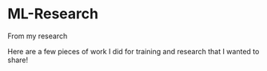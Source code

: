 # ML-Research
From my research

Here are a few pieces of work I did for training and research that I wanted to share!
